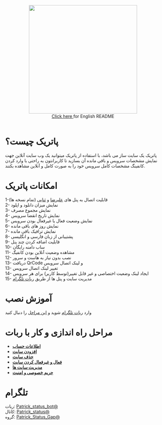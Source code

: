 <div align="center"><img src="https://raw.githubusercontent.com/Kup1ng/Patrick/main/images/patrick.png" width="350"></div>
<div align="center">
<a href="https://github.com/Kup1ng/Patrick/blob/main/README-en.md"> Click here </a> for English README
</div>
<br>

# پاتریک چیست؟
پاتریک یک سایت ساز می باشد، با استفاده از پاتریک میتوانید یک وب سایت آنلاین جهت نمایش مشخصات سرویس و باقی مانده آن بسازید تا کاربرانتون به راحتی با وارد کردن کانفینگ مشخصات کامل سرویس خود را به صورت کامل و آنلاین مشاهده بکنند.

# امکانات پاتریک
1-قابلیت اتصال به پنل های <a href="https://github.com/alireza0/x-ui">علیرضا</a> و <a href="https://github.com/MHSanaei/3x-ui">ثنایی</a> (تمام نسخه ها) <br>
 2- نمایش میزان دانلود و اپلود <br> 3- نمایش مجموع مصرف <br>
 4- نمایش تاریخ انقضا سرویس <br> 5- نمایش وضعیت فعال یا غیرفعال بودن سرویس <br> 6- نمایش روز های باقی مانده <br> 7- نمایش ترافیک باقی مانده <br> 8- پشتیبانی از  زبان فارسی و انگلیسی <br> 9- قابلیت اضافه کردن چند پنل <br> 10- ساب دامنه رایگان
<br> 11- مشاهده وضعیت آنلاین بودن کانفیگ  <br> 12- نصب بدون نیاز به هاست و سرور <br> 13- دریافت QrCode و لینک اتصال سرویس <br> ‌13- تغییر لینک اتصال سرویس <br> 14- ایجاد لینک وضعیت اختصاصی و غیر قابل تغییر(توسط کاربر) برای هر سرویس <br> 15- مدیریت سایت و پنل ها از طریق [ربات تلگرام](https://t.me/Patrick_Status_bot)

# آموزش نصب
وارد [ربات تلگرام](https://t.me/Patrick_Status_bot)
 شوید و [این مراحل](https://github.com/Kup1ng/Patrick/blob/main/main-menu/add-site.md) را دنبال کنید

# مراحل راه اندازی و کار با ربات
- [**اطلاعات حساب**](https://github.com/Kup1ng/Patrick/blob/main/main-menu/Account-info.md)
- [**افزودن سایت**](https://github.com/Kup1ng/Patrick/blob/main/main-menu/add-site.md)
- [**حذف سایت**](https://github.com/Kup1ng/Patrick/blob/main/main-menu/delete-site.md)
- [**فعال و غیرفعال کردن سایت**](https://github.com/Kup1ng/Patrick/blob/main/main-menu/enable-%26-disable-site.md)
- [**مدیریت سایت ها**](https://github.com/Kup1ng/Patrick/blob/main/main-menu/site-management.md)
- [**حریم خصوصی و امنیت**](https://github.com/Kup1ng/Patrick/blob/main/privacy-&-security.md)

# تلگرام
ربات: [Patrick_status_bot@](https://t.me/Patrick_Status_bot)
<br>
کانال: [Patrick_status@](https://t.me/Patrick_status)
<br>
گروه: [Patrick_Status_Gap@](https://t.me/Patrick_Status_Gap)
